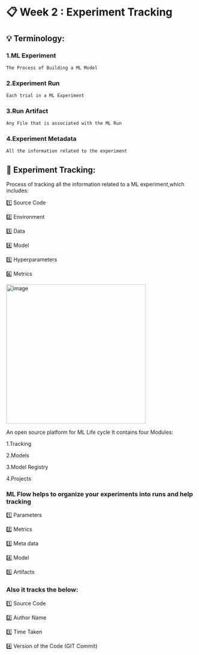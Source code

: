 # 📋 Week 2 : Experiment Tracking

## 💡 Terminology:

### 1.ML Experiment
```sh
The Process of Building a ML Model
```
### 2.Experiment Run
```sh
Each trial in a ML Experiment
```
### 3.Run Artifact
```sh
Any File that is associated with the ML Run
```
### 4.Experiment Metadata
```sh
All the information related to the experiment
```

## :runner: Experiment Tracking:
Process of tracking all the information related to a ML experiment,which includes:

1️⃣ Source Code

2️⃣ Environment

3️⃣ Data

4️⃣ Model

5️⃣ Hyperparameters

6️⃣ Metrics

<img width="372" alt="image" src="https://github.com/Shalom5693/MLOPS-Zoomcamp/assets/46680291/585eb16c-d7aa-453c-a78c-967c4e701a14">

An open source platform for ML Life cycle
It contains four Modules:

1.Tracking

2.Models

3.Model Registry

4.Projects

### ML Flow helps to organize your experiments into runs and help tracking

1️⃣ Parameters

2️⃣ Metrics

3️⃣ Meta data

4️⃣ Model

5️⃣ Artifacts

### Also it tracks the below:

1️⃣ Source Code

2️⃣ Author Name

3️⃣ Time Taken

4️⃣ Version of the Code (GIT Commit)





